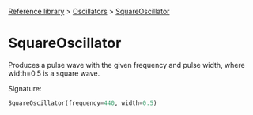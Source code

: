 [Reference library](../index.md) > [Oscillators](index.md) > [SquareOscillator](squareoscillator.md)

# SquareOscillator

Produces a pulse wave with the given frequency and pulse width, where width=0.5 is a square wave.

Signature:
```python
SquareOscillator(frequency=440, width=0.5)
```
